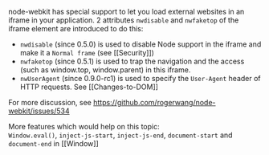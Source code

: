 node-webkit has special support to let you load external websites in an iframe in your application. 2 attributes `nwdisable` and `nwfaketop` of the iframe element are introduced to do this:

* `nwdisable` (since 0.5.0) is used to disable Node support in the iframe and make it a `Normal frame` (see [[Security]])
* `nwfaketop` (since 0.5.1) is used to trap the navigation and the access (such as window.top, window.parent) in this iframe.
* `nwUserAgent` (since 0.9.0-rc1) is used to specify the `User-Agent` header of HTTP requests. See [[Changes-to-DOM]]

For more discussion, see https://github.com/rogerwang/node-webkit/issues/534

More features which would help on this topic:  
`Window.eval()`, `inject-js-start`, `inject-js-end`, `document-start` and `document-end` in [[Window]]